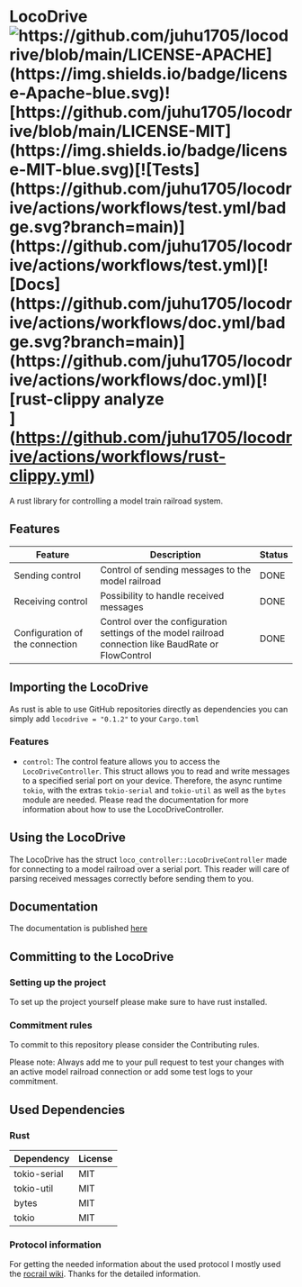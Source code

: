 # LocoDrive ![https://github.com/juhu1705/locodrive/blob/main/LICENSE-APACHE](https://img.shields.io/badge/license-Apache-blue.svg)![https://github.com/juhu1705/locodrive/blob/main/LICENSE-MIT](https://img.shields.io/badge/license-MIT-blue.svg)[![Tests](https://github.com/juhu1705/locodrive/actions/workflows/test.yml/badge.svg?branch=main)](https://github.com/juhu1705/locodrive/actions/workflows/test.yml)[![Docs](https://github.com/juhu1705/locodrive/actions/workflows/doc.yml/badge.svg?branch=main)](https://github.com/juhu1705/locodrive/actions/workflows/doc.yml)[![rust-clippy analyze](https://github.com/juhu1705/locodrive/actions/workflows/rust-clippy.yml/badge.svg)](https://github.com/juhu1705/locodrive/actions/workflows/rust-clippy.yml)

A rust library for controlling a model train railroad system.

## Features
| Feature                          | Description                                                                                           | Status |
|----------------------------------|-------------------------------------------------------------------------------------------------------|--------|
| Sending control                  | Control of sending messages to the model railroad                                                     | DONE   |
| Receiving control                | Possibility to handle received messages                                                               | DONE   |
| Configuration of the connection  | Control over the configuration settings of the model railroad connection like BaudRate or FlowControl | DONE   |

## Importing the LocoDrive

As rust is able to use GitHub repositories directly as dependencies you can simply add 
`locodrive = "0.1.2"` to your `Cargo.toml`

### Features

- `control`: The control feature allows you to access the `LocoDriveController`. This struct allows you to read and write messages to a specified serial port on your device. 
             Therefore, the async runtime `tokio`, with the extras `tokio-serial` and `tokio-util` as well as the `bytes` module are needed. Please read the documentation for more information about how to use the LocoDriveController.

## Using the LocoDrive

The LocoDrive has the struct `loco_controller::LocoDriveController` made for connecting to a model railroad over a serial port.
This reader will care of parsing received messages correctly before sending them to you.

## Documentation

The documentation is published [here](https://juhu1705.github.io/locodrive/doc/locodrive)

## Committing to the LocoDrive

### Setting up the project

To set up the project yourself please make sure to have rust installed.

### Commitment rules

To commit to this repository please consider the Contributing rules.

Please note: Always add me to your pull request to test your changes with an active model railroad connection 
or add some test logs to your commitment.

## Used Dependencies

### Rust

| Dependency   | License |
|--------------|---------|
| tokio-serial | MIT     |
| tokio-util   | MIT     |
| bytes        | MIT     |
| tokio        | MIT     |

### Protocol information

For getting the needed information about the used protocol I mostly used the [rocrail wiki](https://wiki.rocrail.net/doku.php?id=loconet:ln-pe-en). Thanks for the detailed information.
